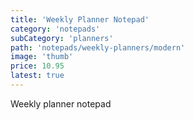```yaml
---
title: 'Weekly Planner Notepad'
category: 'notepads'
subCategory: 'planners'
path: 'notepads/weekly-planners/modern'
image: 'thumb'
price: 10.95
latest: true
---
```


Weekly planner notepad
